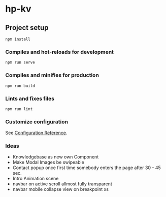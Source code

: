 # hp-kv

## Project setup

```
npm install
```

### Compiles and hot-reloads for development

```
npm run serve
```

### Compiles and minifies for production

```
npm run build
```

### Lints and fixes files

```
npm run lint
```

### Customize configuration

See [Configuration Reference](https://cli.vuejs.org/config/).

### Ideas

- Knowledgebase as new own Component
- Make Modal Images be swipeable
- Contact popup once first time somebody enters the page after 30 - 45 sec.
- Intro Animation scene
- navbar on active scroll allmost fully transparent
- navbar mobile collapse view on breakpoint xs
